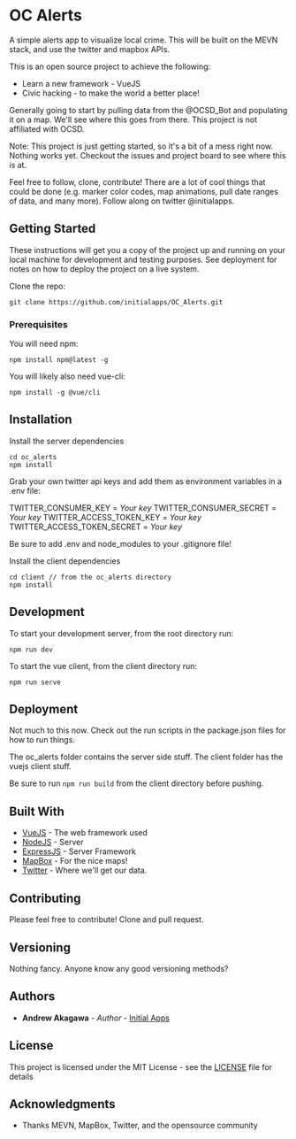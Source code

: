 # OC Alerts

A simple alerts app to visualize local crime.  This will be built on the MEVN stack, and use the twitter and mapbox APIs.  

This is an open source project to achieve the following:
* Learn a new framework - VueJS
* Civic hacking - to make the world a better place!

Generally going to start by pulling data from the @OCSD_Bot and populating it on a map.  We'll see where this goes from there.  This project is not affiliated with OCSD.

Note: This project is just getting started, so it's a bit of a mess right now.  Nothing works yet.  Checkout the issues and project board to see where this is at.

Feel free to follow, clone, contribute!  There are a lot of cool things that could be done (e.g. marker color codes, map animations, pull date ranges of data, and many more).  Follow along on twitter @initialapps.

## Getting Started

These instructions will get you a copy of the project up and running on your local machine for development and testing purposes. See deployment for notes on how to deploy the project on a live system.

Clone the repo:

```
git clone https://github.com/initialapps/OC_Alerts.git
```

### Prerequisites

You will need npm:
```
npm install npm@latest -g
```

You will likely also need vue-cli:
```
npm install -g @vue/cli
```
## Installation

Install the server dependencies
```
cd oc_alerts
npm install
```

Grab your own twitter api keys and add them as environment variables in a .env file:

TWITTER_CONSUMER_KEY = *Your key*
TWITTER_CONSUMER_SECRET = *Your key*
TWITTER_ACCESS_TOKEN_KEY = *Your key*
TWITTER_ACCESS_TOKEN_SECRET = *Your key*

Be sure to add .env and node_modules to your .gitignore file!

Install the client dependencies
```
cd client // from the oc_alerts directory
npm install
```


## Development

To start your development server, from the root directory run:
```
npm run dev
```

To start the vue client, from the client directory run:
```
npm run serve
```

## Deployment

Not much to this now.  Check out the run scripts in the package.json files for how to run things.  

The oc_alerts folder contains the server side stuff.  The client folder has the vuejs client stuff. 

Be sure to run `npm run build` from the client directory before pushing.

## Built With

* [VueJS](https://vuejs.org/) - The web framework used
* [NodeJS](https://nodejs.org/en/) - Server 
* [ExpressJS](https://expressjs.com/) - Server Framework
* [MapBox](https://www.mapbox.com/) - For the nice maps!
* [Twitter](https://developer.twitter.com/) - Where we'll get our data.

## Contributing

Please feel free to contribute!  Clone and pull request.

## Versioning

Nothing fancy.  Anyone know any good versioning methods?

## Authors

* **Andrew Akagawa** - *Author* - [Initial Apps](https://www.initialapps.com)


## License

This project is licensed under the MIT License - see the [LICENSE](LICENSE) file for details

## Acknowledgments

* Thanks MEVN, MapBox, Twitter, and the opensource community
